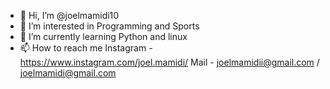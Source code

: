 - 👋 Hi, I’m @joelmamidi10
- 👀 I’m interested in Programming and Sports
- 🌱 I’m currently learning Python and linux
- 📫 How to reach me Instagram - https://www.instagram.com/joel.mamidi/
                     Mail - joelmamidii@gmail.com / joelmamidi@gmail.com

<!---
joelmamidi10/joelmamidi10 is a ✨ special ✨ repository because its `README.md` (this file) appears on your GitHub profile.
You can click the Preview link to take a look at your changes.
--->
